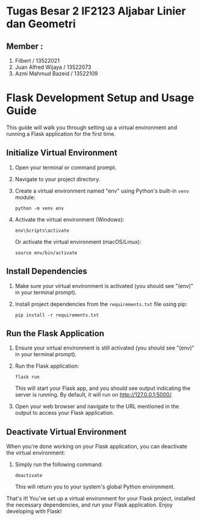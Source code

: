 # Tugas Besar 2 IF2123 Aljabar Linier dan Geometri
## Member :
1. Filbert / 13522021
2. Juan Alfred Wijaya / 13522073
3. Azmi Mahmud Bazeid / 13522109

# Flask Development Setup and Usage Guide

This guide will walk you through setting up a virtual environment and running a Flask application for the first time.

## Initialize Virtual Environment

1. Open your terminal or command prompt.

2. Navigate to your project directory.

3. Create a virtual environment named "env" using Python's built-in `venv` module:

    ```
    python -m venv env
    ```

4. Activate the virtual environment (Windows):

    ```
    env\Scripts\activate
    ```

    Or activate the virtual environment (macOS/Linux):

    ```
    source env/bin/activate
    ```

## Install Dependencies

1. Make sure your virtual environment is activated (you should see "(env)" in your terminal prompt).

2. Install project dependencies from the `requirements.txt` file using pip:

    ```
    pip install -r requirements.txt
    ```

## Run the Flask Application

1. Ensure your virtual environment is still activated (you should see "(env)" in your terminal prompt).

2. Run the Flask application:

    ```
    flask run
    ```

    This will start your Flask app, and you should see output indicating the server is running. By default, it will run on http://127.0.0.1:5000/.

3. Open your web browser and navigate to the URL mentioned in the output to access your Flask application.

## Deactivate Virtual Environment

When you're done working on your Flask application, you can deactivate the virtual environment:

1. Simply run the following command:

    ```
    deactivate
    ```

    This will return you to your system's global Python environment.

That's it! You've set up a virtual environment for your Flask project, installed the necessary dependencies, and run your Flask application. Enjoy developing with Flask!

